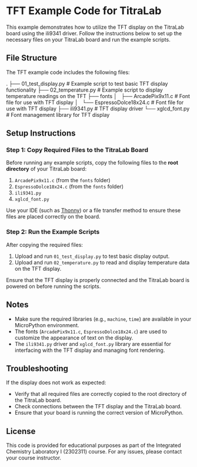 # TFT Example Code for TitraLab

This example demonstrates how to utilize the TFT display on the TitraLab board using the ili9341 driver. Follow the instructions below to set up the necessary files on your TitraLab board and run the example scripts.

## File Structure

The TFT example code includes the following files:

.
├── 01_test_display.py # Example script to test basic TFT display functionality
├── 02_temperature.py # Example script to display temperature readings on the TFT
├── fonts
│   ├── ArcadePix9x11.c # Font file for use with TFT display
│   └── EspressoDolce18x24.c # Font file for use with TFT display
├── ili9341.py # TFT display driver
└── xglcd_font.py # Font management library for TFT display

## Setup Instructions

### Step 1: Copy Required Files to the TitraLab Board

Before running any example scripts, copy the following files to the **root directory** of your TitraLab board:

1. `ArcadePix9x11.c` (from the `fonts` folder)
2. `EspressoDolce18x24.c` (from the `fonts` folder)
3. `ili9341.py`
4. `xglcd_font.py`

Use your IDE (such as [Thonny](https://thonny.org/)) or a file transfer method to ensure these files are placed correctly on the board.

### Step 2: Run the Example Scripts

After copying the required files:

1. Upload and run `01_test_display.py` to test basic display output.
2. Upload and run `02_temperature.py` to read and display temperature data on the TFT display.

Ensure that the TFT display is properly connected and the TitraLab board is powered on before running the scripts.

## Notes

- Make sure the required libraries (e.g., `machine`, `time`) are available in your MicroPython environment.
- The fonts (`ArcadePix9x11.c`, `EspressoDolce18x24.c`) are used to customize the appearance of text on the display.
- The `ili9341.py` driver and `xglcd_font.py` library are essential for interfacing with the TFT display and managing font rendering.

## Troubleshooting

If the display does not work as expected:

- Verify that all required files are correctly copied to the root directory of the TitraLab board.
- Check connections between the TFT display and the TitraLab board.
- Ensure that your board is running the correct version of MicroPython.

## License

This code is provided for educational purposes as part of the Integrated Chemistry Laboratory I (2302311) course. For any issues, please contact your course instructor.
